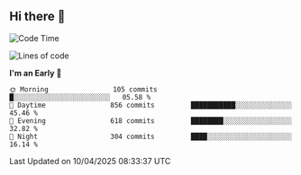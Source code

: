 ## Hi there 👋

<!--
**Wangmerlyn/Wangmerlyn** is a ✨ _special_ ✨ repository because its `README.md` (this file) appears on your GitHub profile.

Here are some ideas to get you started:

- 🔭 I’m currently working on ...
- 🌱 I’m currently learning ...
- 👯 I’m looking to collaborate on ...
- 🤔 I’m looking for help with ...
- 💬 Ask me about ...
- 📫 How to reach me: ...
- 😄 Pronouns: ...
- ⚡ Fun fact: ...
-->
<!--START_SECTION:waka-->
![Code Time](http://img.shields.io/badge/Code%20Time-175%20hrs%2011%20mins-blue)

![Lines of code](https://img.shields.io/badge/From%20Hello%20World%20I%27ve%20Written-9.7%20million%20lines%20of%20code-blue)

**I'm an Early 🐤** 

```text
🌞 Morning                105 commits         █░░░░░░░░░░░░░░░░░░░░░░░░   05.58 % 
🌆 Daytime                856 commits         ███████████░░░░░░░░░░░░░░   45.46 % 
🌃 Evening                618 commits         ████████░░░░░░░░░░░░░░░░░   32.82 % 
🌙 Night                  304 commits         ████░░░░░░░░░░░░░░░░░░░░░   16.14 % 
```



 Last Updated on 10/04/2025 08:33:37 UTC
<!--END_SECTION:waka-->
